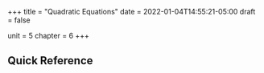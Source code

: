 +++
title = "Quadratic Equations"
date = 2022-01-04T14:55:21-05:00
draft = false

unit = 5
chapter = 6
+++

## Quick Reference


